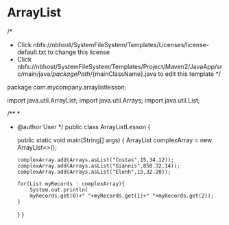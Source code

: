 # ArrayList
/*
 * Click nbfs://nbhost/SystemFileSystem/Templates/Licenses/license-default.txt to change this license
 * Click nbfs://nbhost/SystemFileSystem/Templates/Project/Maven2/JavaApp/src/main/java/${packagePath}/${mainClassName}.java to edit this template
 */

package com.mycompany.arraylistlesson;

import java.util.ArrayList;
import java.util.Arrays;
import java.util.List;

/**
 *
 * @author User
 */
public class ArrayListLesson {

    public static void main(String[] args) {
       ArrayList<List> complexArray = new ArrayList<>();
       
       complexArray.add(Arrays.asList("Costas",15,34.12));
       complexArray.add(Arrays.asList("Giannis",850.32,14));
       complexArray.add(Arrays.asList("Elenh",15,32.20));
       
       for(List myRecords : complexArray){
           System.out.println(
           myRecords.get(0)+" "+myRecords.get(1)+" "+myRecords.get(2));
       }
    }
}
